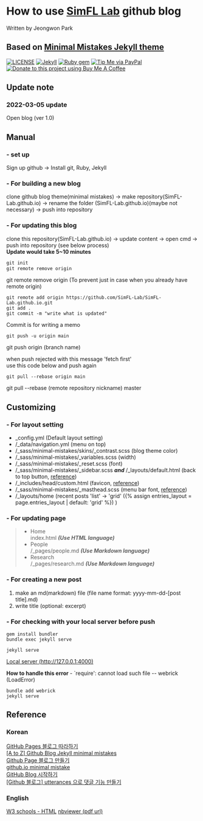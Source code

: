 # How to use [SimFL Lab](https://simfl-lab.github.io/) github blog
Written by Jeongwon Park

## Based on [Minimal Mistakes Jekyll theme](https://mmistakes.github.io/minimal-mistakes/)

[![LICENSE](https://img.shields.io/badge/license-MIT-lightgrey.svg)](https://raw.githubusercontent.com/mmistakes/minimal-mistakes/master/LICENSE)
[![Jekyll](https://img.shields.io/badge/jekyll-%3E%3D%203.7-blue.svg)](https://jekyllrb.com/)
[![Ruby gem](https://img.shields.io/gem/v/minimal-mistakes-jekyll.svg)](https://rubygems.org/gems/minimal-mistakes-jekyll)
[![Tip Me via PayPal](https://img.shields.io/badge/PayPal-tip%20me-green.svg?logo=paypal)](https://www.paypal.me/mmistakes)
[![Donate to this project using Buy Me A Coffee](https://img.shields.io/badge/buy%20me%20a%20coffee-donate-yellow.svg)](https://www.buymeacoffee.com/mmistakes)

## Update note
### 2022-03-05 update
Open blog (ver 1.0)

## Manual
### - set up
Sign up github -> Install git, Ruby, Jekyll
### - For building a new blog 
clone github blog theme(minimal mistakes) -> make repository(SimFL-Lab.github.io) -> rename the folder (SimFL-Lab.github.io)(maybe not necessary) -> push into repository
### - For updating this blog
clone this repository(SimFL-Lab.github.io) -> update content -> open cmd -> push into repository (see below process)  
**Update would take 5~10 minutes**

~~~md
git init
git remote remove origin
~~~
git remote remove origin (To prevent just in case when you already have remote origin)
~~~ 
git remote add origin https://github.com/SimFL-Lab/SimFL-Lab.github.io.git
git add .
git commit -m "write what is updated"
~~~
Commit is for writing a memo
~~~
git push -u origin main
~~~
git push origin (branch name)

when push rejected with this message 'fetch first'  
use this code below and push again
~~~
git pull --rebase origin main
~~~
git pull --rebase (remote repository nickname) master  

## Customizing
### - For layout setting
* _config.yml (Default layout setting)
* /_data/navigation.yml (menu on top)
* /_sass/minimal-mistakes/skins/_contrast.scss (blog theme color)
* /_sass/minimal-mistakes/_variables.scss (width)
* /_sass/minimal-mistakes/_reset.scss (font)
* /_sass/minimal-mistakes/_sidebar.scss ***and*** /_layouts/default.html (back to top button, [reference](https://masunii.github.io/blog_custom/top_button/))
* /_includes/head/custom.html (favicon, [reference](https://danggai.github.io/github.io/Github.io-%ED%8C%8C%EB%B9%84%EC%BD%98-%EC%88%98%EC%A0%95%ED%95%98%EA%B8%B0/))
* /_sass/minimal-mistakes/_masthead.scss (menu bar font, [reference](https://devinlife.com/howto%20github%20pages/github-pages-settings/))
* /_layouts/home (recent posts 'list' -> 'grid' ({% assign entries_layout = page.entries_layout | default: 'grid' %}) )

### - For updating page
> * Home  
index.html ***(Use HTML language)***
> * People  
/_pages/people.md ***(Use Markdown language)***
> * Research  
/_pages/research.md ***(Use Markdown language)***
### - For creating a new post
1. make an md(markdown) file (file name format: yyyy-mm-dd-[post title].md)
2. write title (optional: excerpt)
### - For checking with your local server before push
~~~
gem install bundler
bundle exec jekyll serve
~~~
~~~
jekyll serve
~~~
[Local server (http://127.0.0.1:4000)](http://127.0.0.1:4000)  

**How to handle this error** - `require': cannot load such file -- webrick (LoadError)
~~~
bundle add webrick
jekyll serve
~~~

## Reference
### Korean
[GitHub Pages 블로그 따라하기](https://devinlife.com/howto/)  
[[A to Z] Github Blog Jekyll minimal mistakes](https://eona1301.github.io/a_to_z/GithubBlog/#00-github-blog-a-to-z)  
[Github Page 블로그 만들기](https://jinhoooooou.github.io/tags/#github-page)  
[github.io minimal mistake](https://danggai.github.io/tags/#github-io)  
[GitHub Blog 시작하기](https://honbabzone.com/jekyll/start-gitHubBlog/)  
[[Github 블로그] utterances 으로 댓글 기능 만들기](https://ansohxxn.github.io/blog/utterances/)
### English
[W3 schools - HTML](https://www.w3schools.com/html/default.asp)
[nbviewer (pdf url)](https://nbviewer.org/)

